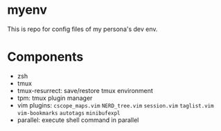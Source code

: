 myenv
=====

This is repo for config files of my persona's dev env.


Components
============

* zsh
* tmux
* tmux-resurrect: save/restore tmux environment
* tpm: tmux plugin manager
* vim plugins: `cscope_maps.vim` `NERD_tree.vim` `session.vim` `taglist.vim` `vim-bookmarks` `autotags` `minibufexpl`
* parallel: execute shell command in parallel
